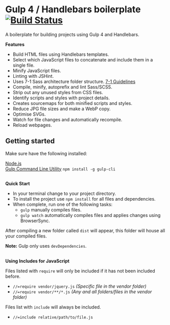 # Gulp 4 / Handlebars boilerplate [![Build Status](https://travis-ci.com/jonwelsh/gulp-hbs-boilerplate.svg?token=69ckJa4VXSaQchDQg4bW&branch=master)](https://travis-ci.com/jonwelsh/gulp-handlebars)

A boilerplate for building projects using Gulp 4 and Handlebars.

**Features**

- Build HTML files using Handlebars templates.
- Select which JavaScript files to concatenate and include them in a single file.
- Minify JavaScript files.
- Linting with JSHint.
- Uses 7-1 Sass architecture folder structure. [7-1 Guidelines](https://sass-guidelin.es/#the-7-1-pattern)
- Compile, minify, autoprefix and lint Sass/SCSS.
- Strip out any unused styles from CSS files.
- Identify scripts and styles with project details.
- Creates sourcemaps for both minified scripts and styles.
- Reduce JPG file sizes and make a WebP copy.
- Optimise SVGs.
- Watch for file changes and automatically recompile.
- Reload webpages.


## Getting started

Make sure have the following installed:

[Node.js](https://nodejs.org/en/)  
[Gulp Command Line Utility](https://gulpjs.com/) `npm install -g gulp-cli`

##


**Quick Start**

- In your terminal change to your project directory.
- To install the project use `npm install` for all files and dependencies.
- When complete, run one of the following tasks:
  - `gulp` manually compiles files.
  - `gulp watch` automatically compiles files and applies changes using BrowserSync.

After compiling a new folder called `dist` will appear, this folder will house all your compiled files.

**Note:** Gulp only uses `devDependencies`.

##


**Using Includes for JavaScript**

Files listed with `require` will only be included if it has not been included before.

  - `//=require vendor/jquery.js` *(Specific file in the vendor folder)*
  - `//=require vendor/**/*.js` *(Any and all folders/files in the vendor folder)*

Files list with `include` will always be included.

  - `//=include relative/path/to/file.js`

##